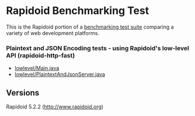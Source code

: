 # Rapidoid Benchmarking Test

This is the Rapidoid portion of a [benchmarking test suite](../) comparing a variety of web development platforms.

### Plaintext and JSON Encoding tests - using Rapidoid's low-level API (rapidoid-http-fast)
* [lowlevel/Main.java](src/main/java/lowlevel/Main.java)
* [lowlevel/PlaintextAndJsonServer.java](src/main/java/lowlevel/PlaintextAndJsonServer.java)

## Versions
Rapidoid 5.2.2 (http://www.rapidoid.org)
